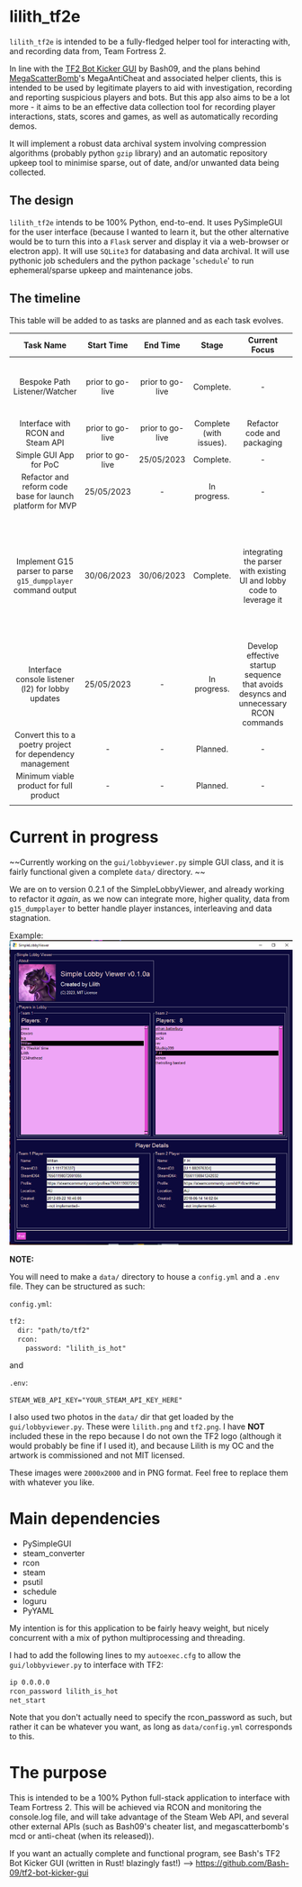 # lilith_tf2e

`lilith_tf2e` is intended to be a fully-fledged helper tool for interacting with, and recording data from, Team Fortress 2.

In line with the [TF2 Bot Kicker GUI](https://github.com/Bash-09/tf2-bot-kicker-gui) by Bash09, and the plans behind [MegaScatterBomb](https://www.youtube.com/@megascatterbomb)'s MegaAntiCheat and associated helper clients, this is intended to be used by legitimate players to aid with investigation, recording and reporting suspicious players and bots. But this app also aims to be a lot more - it aims to be an effective data collection tool for recording player interactions, stats, scores and games, as well as automatically recording demos.

It will implement a robust data archival system involving compression algorithms (probably python `gzip` library) and an automatic repository upkeep tool to minimise sparse, out of date, and/or unwanted data being collected.

## The design
`lilith_tf2e` intends to be 100% Python, end-to-end. It uses PySimpleGUI for the user interface (because I wanted to learn it, but the other alternative would be to turn this into a `Flask` server and display it via a web-browser or electron app). It will use `SQLite3` for databasing and data archival. It will use pythonic job schedulers and the python package '`schedule`' to run ephemeral/sparse upkeep and maintenance jobs. 

## The timeline

This table will be added to as tasks are planned and as each task evolves.

|                           Task Name                           |    Start Time    |     End Time     |          Stage          |                                    Current Focus                                     |                                                                          Issues                                                                           |                  Result                   |
|:-------------------------------------------------------------:|:----------------:|:----------------:|:-----------------------:|:------------------------------------------------------------------------------------:|:---------------------------------------------------------------------------------------------------------------------------------------------------------:|:-----------------------------------------:|
|                 Bespoke Path Listener/Watcher                 | prior to go-live | prior to go-live |        Complete.        |                                          -                                           |                                             Existing Pythonic packages do not work to solve the task at hand.                                             |              `clwd` package               |
|               Interface with RCON and Steam API               | prior to go-live | prior to go-live | Complete (with issues). |                             Refactor code and packaging                              |                                                                             -                                                                             |               `rc` package                |
|                    Simple GUI App for PoC                     | prior to go-live |    25/05/2023    |        Complete.        |                                          -                                           |                                                                             -                                                                             |         `gui/lobbyviewer.py` app          |
|   Refactor and reform code base for launch platform for MVP   |    25/05/2023    |        -         |      In progress.       |                                          -                                           |                                                                             -                                                                             |                     -                     |
| Implement G15 parser to parse `g15_dumpplayer` command output |    30/06/2023    |    30/06/2023    |        Complete.        |        integrating the parser with existing UI and lobby code to leverage it         | `g15_dumpplayer` returns data via RCON, yay! Downside - the packets are fragmented because the output is massive. Need to implement proper packet de-frag | g15parser package, FragClient rcon client |
|       Interface console listener (l2) for lobby updates       |    25/05/2023    |        -         |      In progress.       | Develop effective startup sequence that avoids desyncs and unnecessary RCON commands |                                                                                                                                                           |                                           |
|  Convert this to a poetry project for dependency management   |        -         |        -         |        Planned.         |                                          -                                           |                                                                             -                                                                             |                     -                     |
|            Minimum viable product for full product            |        -         |        -         |        Planned.         |                                          -                                           |                                                                             -                                                                             |                     -                     |
|                                                               |                  |                  |                         |                                                                                      |                                                                                                                                                           |                                           |

# Current in progress
~~Currently working on the `gui/lobbyviewer.py` simple GUI class, and it is fairly functional given a complete `data/` directory. ~~

We are on to version 0.2.1 of the SimpleLobbyViewer, and already working to refactor it _again_, as we now can integrate
more, higher quality, data from `g15_dumpplayer` to better handle player instances, interleaving and data stagnation.

Example:
![Functioning simple lobby viewer from a random TF2 lobby I was in](docs/pictures/gui.lobbyviewer.png)

**NOTE:**  

You will need to make a `data/` directory to house a `config.yml` and a `.env` file. They can be structured as such:

`config.yml`:
```
tf2:
  dir: "path/to/tf2"
  rcon:
    password: "lilith_is_hot"
```

and

`.env`:
```
STEAM_WEB_API_KEY="YOUR_STEAM_API_KEY_HERE"
```

I also used two photos in the `data/` dir that get loaded by the `gui/lobbyviewer.py`. These were `lilith.png` and `tf2.png`. I have **NOT** included these in the repo because I do not own the TF2 logo (although it would probably be fine if I used it), and because Lilith is my OC and the artwork is commissioned and not MIT licensed.

These images were `2000x2000` and in PNG format. Feel free to replace them with whatever you like.

# Main dependencies
- PySimpleGUI
- steam_converter
- rcon
- steam
- psutil
- schedule
- loguru
- PyYAML

My intention is for this application to be fairly heavy weight, but nicely concurrent with a mix of python multiprocessing and threading.

I had to add the following lines to my `autoexec.cfg` to allow the `gui/lobbyviewer.py` to interface with TF2:
```
ip 0.0.0.0
rcon_password lilith_is_hot
net_start 
```
Note that you don't actually need to specify the rcon_password as such, but rather it can be whatever you want, as long as `data/config.yml` corresponds to this.

# The purpose
This is intended to be a 100% Python full-stack application to interface with Team Fortress 2.
This will be achieved via RCON and monitoring the console.log file, and will take advantage of the Steam Web API, and several other external APIs (such as Bash09's cheater list, and 
megascatterbomb's mcd or anti-cheat (when its released)).

If you want an actually complete and functional program, see Bash's TF2 Bot Kicker GUI (written in Rust! blazingly fast!) --> https://github.com/Bash-09/tf2-bot-kicker-gui
